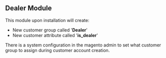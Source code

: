 ## Dealer Module


This module upon installation will create:

* New customer group called '**Dealer**'
* New customer attribute called '**is_dealer**'


There is a system configuration in the magento admin to set what customer group to assign during customer account creation.
